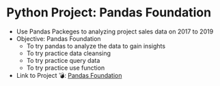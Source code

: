 # Python Project: Pandas Foundation
* Use Pandas Packeges to analyzing project sales data on 2017 to 2019
* Objective: Pandas Foundation
  * To try pandas to analyze the data to gain insights
  * To try practice data cleansing
  * To try practice query data
  * To try practice use function
* Link to Project 💣: [Pandas Foundation](https://datalore.jetbrains.com/notebook/wXouztWu0BgyPFoYl5Wgor/1cMHctVYM6cSKoxqY24iZ3)
